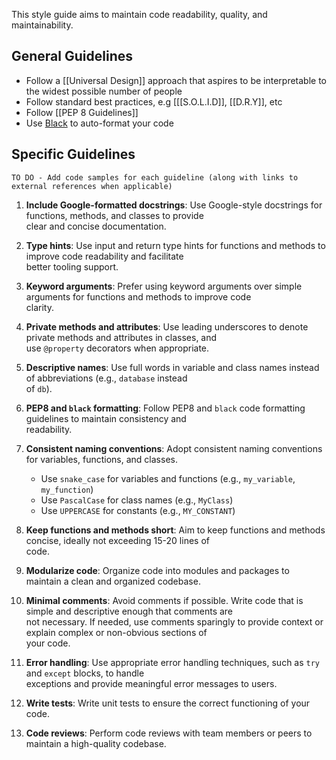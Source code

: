 
  
This style guide aims to maintain code readability, quality, and maintainability. 
  
## General Guidelines  

- Follow a [[Universal Design]] approach that aspires to be interpretable to the widest possible number of people 
- Follow standard best practices, e.g  [[[S.O.L.I.D]], [[D.R.Y]], etc
- Follow  [[PEP 8 Guidelines]]
- Use  [Black](https://black.readthedocs.io/en/stable/) to auto-format your code


## Specific Guidelines

```
TO DO - Add code samples for each guideline (along with links to external references when applicable)
```
  
1. **Include Google-formatted docstrings**: Use Google-style docstrings for functions, methods, and classes to provide  
   clear and concise documentation.  
  
2. **Type hints**: Use input and return type hints for functions and methods to improve code readability and facilitate  
   better tooling support.  
  
3. **Keyword arguments**: Prefer using keyword arguments over simple arguments for functions and methods to improve code  
   clarity.  
  
4. **Private methods and attributes**: Use leading underscores to denote private methods and attributes in classes, and  
   use `@property` decorators when appropriate.  
  
5. **Descriptive names**: Use full words in variable and class names instead of abbreviations (e.g., `database` instead  
   of `db`).  
  
6. **PEP8 and `black` formatting**: Follow PEP8 and `black` code formatting guidelines to maintain consistency and  
   readability.  
  
7. **Consistent naming conventions**: Adopt consistent naming conventions for variables, functions, and classes.  
   - Use `snake_case` for variables and functions (e.g., `my_variable`, `my_function`)  
   - Use `PascalCase` for class names (e.g., `MyClass`)  
   - Use `UPPERCASE` for constants (e.g., `MY_CONSTANT`)  
  
8. **Keep functions and methods short**: Aim to keep functions and methods concise, ideally not exceeding 15-20 lines of  
   code.  
  
9. **Modularize code**: Organize code into modules and packages to maintain a clean and organized codebase.  
  
10. **Minimal comments**: Avoid comments if possible. Write code that is simple and descriptive enough that comments are  
    not necessary. If needed, use comments sparingly to provide context or explain complex or non-obvious sections of  
    your code.  
  
11. **Error handling**: Use appropriate error handling techniques, such as `try` and `except` blocks, to handle  
    exceptions and provide meaningful error messages to users.  
  
12. **Write tests**: Write unit tests to ensure the correct functioning of your code.  
  
13. **Code reviews**: Perform code reviews with team members or peers to maintain a high-quality codebase.